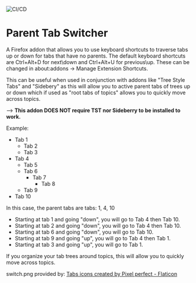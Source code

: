 ![CI/CD](https://github.com/irvinm/Parent-Tab-Switcher/workflows/CI/CD/badge.svg)

# Parent Tab Switcher
A Firefox addon that allows you to use keyboard shortcuts to traverse tabs up or down for tabs that have no parents.  The default keyboard shortcuts are Ctrl+Alt+D for next\down and Ctrl+Alt+U for previous\up.  These can be changed in about:addons -> Manage Extension Shortcuts.

This can be useful when used in conjunction with addons like "Tree Style Tabs" and "Sidebery" as this will allow you to active parent tabs of trees up or down which if used as "root tabs of topics" allows you to quickly move across topics.  

--> **This addon DOES NOT require TST nor Sideberry to be installed to work.**

Example:
* Tab 1
  * Tab 2
  * Tab 3
* Tab 4
  * Tab 5
  * Tab 6
    * Tab 7
      * Tab 8
  * Tab 9
* Tab 10

In this case, the parent tabs are tabs: 1, 4, 10

  * Starting at tab 1 and going "down", you will go to Tab 4 then Tab 10.  
  * Starting at tab 2 and going "down", you will go to Tab 4 then Tab 10.
  * Starting at tab 6 and going "down", you will go to Tab 10.
  * Starting at tab 9 and going "up", you will go to Tab 4 then Tab 1.
  * Starting at tab 3 and going "up", you will go to Tab 1.
  
If you organize your tab trees around topics, this will allow you to quickly move across topics.

switch.png provided by:  <a href="https://www.flaticon.com/free-icons/tabs" title="tabs icons">Tabs icons created by Pixel perfect - Flaticon</a>
